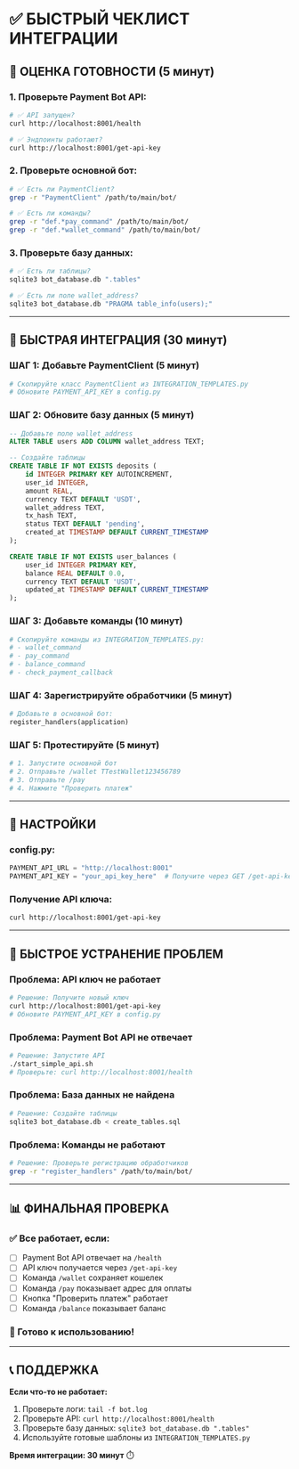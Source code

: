 # ✅ БЫСТРЫЙ ЧЕКЛИСТ ИНТЕГРАЦИИ

## 🎯 ОЦЕНКА ГОТОВНОСТИ (5 минут)

### **1. Проверьте Payment Bot API:**
```bash
# ✅ API запущен?
curl http://localhost:8001/health

# ✅ Эндпоинты работают?
curl http://localhost:8001/get-api-key
```

### **2. Проверьте основной бот:**
```bash
# ✅ Есть ли PaymentClient?
grep -r "PaymentClient" /path/to/main/bot/

# ✅ Есть ли команды?
grep -r "def.*pay_command" /path/to/main/bot/
grep -r "def.*wallet_command" /path/to/main/bot/
```

### **3. Проверьте базу данных:**
```bash
# ✅ Есть ли таблицы?
sqlite3 bot_database.db ".tables"

# ✅ Есть ли поле wallet_address?
sqlite3 bot_database.db "PRAGMA table_info(users);"
```

---

## 🚀 БЫСТРАЯ ИНТЕГРАЦИЯ (30 минут)

### **ШАГ 1: Добавьте PaymentClient (5 минут)**
```python
# Скопируйте класс PaymentClient из INTEGRATION_TEMPLATES.py
# Обновите PAYMENT_API_KEY в config.py
```

### **ШАГ 2: Обновите базу данных (5 минут)**
```sql
-- Добавьте поле wallet_address
ALTER TABLE users ADD COLUMN wallet_address TEXT;

-- Создайте таблицы
CREATE TABLE IF NOT EXISTS deposits (
    id INTEGER PRIMARY KEY AUTOINCREMENT,
    user_id INTEGER,
    amount REAL,
    currency TEXT DEFAULT 'USDT',
    wallet_address TEXT,
    tx_hash TEXT,
    status TEXT DEFAULT 'pending',
    created_at TIMESTAMP DEFAULT CURRENT_TIMESTAMP
);

CREATE TABLE IF NOT EXISTS user_balances (
    user_id INTEGER PRIMARY KEY,
    balance REAL DEFAULT 0.0,
    currency TEXT DEFAULT 'USDT',
    updated_at TIMESTAMP DEFAULT CURRENT_TIMESTAMP
);
```

### **ШАГ 3: Добавьте команды (10 минут)**
```python
# Скопируйте команды из INTEGRATION_TEMPLATES.py:
# - wallet_command
# - pay_command  
# - balance_command
# - check_payment_callback
```

### **ШАГ 4: Зарегистрируйте обработчики (5 минут)**
```python
# Добавьте в основной бот:
register_handlers(application)
```

### **ШАГ 5: Протестируйте (5 минут)**
```bash
# 1. Запустите основной бот
# 2. Отправьте /wallet TTestWallet123456789
# 3. Отправьте /pay
# 4. Нажмите "Проверить платеж"
```

---

## 🔧 НАСТРОЙКИ

### **config.py:**
```python
PAYMENT_API_URL = "http://localhost:8001"
PAYMENT_API_KEY = "your_api_key_here"  # Получите через GET /get-api-key
```

### **Получение API ключа:**
```bash
curl http://localhost:8001/get-api-key
```

---

## 🚨 БЫСТРОЕ УСТРАНЕНИЕ ПРОБЛЕМ

### **Проблема: API ключ не работает**
```bash
# Решение: Получите новый ключ
curl http://localhost:8001/get-api-key
# Обновите PAYMENT_API_KEY в config.py
```

### **Проблема: Payment Bot API не отвечает**
```bash
# Решение: Запустите API
./start_simple_api.sh
# Проверьте: curl http://localhost:8001/health
```

### **Проблема: База данных не найдена**
```bash
# Решение: Создайте таблицы
sqlite3 bot_database.db < create_tables.sql
```

### **Проблема: Команды не работают**
```bash
# Решение: Проверьте регистрацию обработчиков
grep -r "register_handlers" /path/to/main/bot/
```

---

## 📊 ФИНАЛЬНАЯ ПРОВЕРКА

### **✅ Все работает, если:**
- [ ] Payment Bot API отвечает на `/health`
- [ ] API ключ получается через `/get-api-key`
- [ ] Команда `/wallet` сохраняет кошелек
- [ ] Команда `/pay` показывает адрес для оплаты
- [ ] Кнопка "Проверить платеж" работает
- [ ] Команда `/balance` показывает баланс

### **🎉 Готово к использованию!**

---

## 📞 ПОДДЕРЖКА

**Если что-то не работает:**
1. Проверьте логи: `tail -f bot.log`
2. Проверьте API: `curl http://localhost:8001/health`
3. Проверьте базу данных: `sqlite3 bot_database.db ".tables"`
4. Используйте готовые шаблоны из `INTEGRATION_TEMPLATES.py`

**Время интеграции: 30 минут** ⏱️






